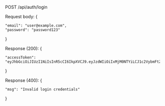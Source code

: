 POST /api/auth/login

Request body:
{

    "email": "user@example.com",
    "password": "password123"
    
}

Response (200):
{

    "accessToken": "eyJhbGciOiJIUzI1NiIsInR5cCI6IkpXVCJ9.eyJzdWIiOiIxMjM0NTYiLCJ1c2VybmFtZSI6ImpvaG5kb2UiLCJpYXQiOjE1MTYyMzkwMjJ9.4fg63f89e5E7Vt6byGY7YrT5G0Q"

}

Response (400):
{

    "msg": "Invalid login credentials"
    
}

